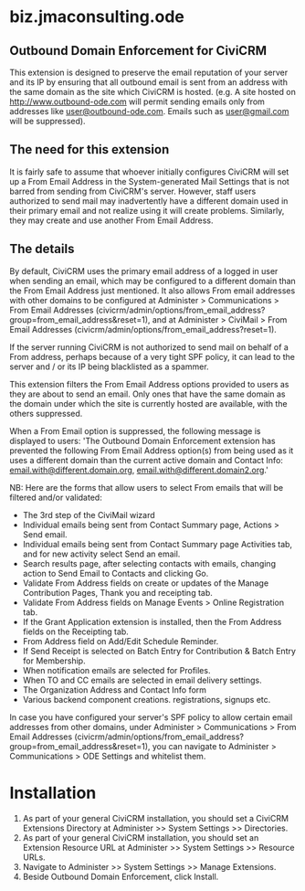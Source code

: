 biz.jmaconsulting.ode
=====================

Outbound Domain Enforcement for CiviCRM
---------------------------------------

This extension is designed to preserve the email reputation of your server and its IP by ensuring that all outbound 
email is sent from an address with the same domain as the site which CiviCRM is hosted. (e.g. A site hosted on http://www.outbound-ode.com will permit sending emails only from addresses like user@outbound-ode.com. Emails such as user@gmail.com will be suppressed).

The need for this extension
---------------------------

It is fairly safe to assume that whoever initially configures CiviCRM will set up a From Email Address in the 
System-generated Mail Settings that is not barred from sending from CiviCRM's server. However, staff users authorized to
send mail may inadvertently have a different domain used in their primary email and not realize using it will create
problems. Similarly, they may create and use another From Email Address. 

The details
-----------

By default, CiviCRM uses the primary email address of a logged in user when sending an email, which may be configured to
a different domain than the From Email Address just mentioned. It also allows From email addresses with other domains to 
be configured at Administer > Communications > From Email Addresses 
(civicrm/admin/options/from_email_address?group=from_email_address&reset=1), and at Administer > CiviMail > 
From Email Addresses (civicrm/admin/options/from_email_address?reset=1).

If the server running CiviCRM is not authorized to send mail on behalf of a From address, perhaps because of a very 
tight SPF policy, it can lead to the server and / or its IP being blacklisted as a spammer. 

This extension filters the From Email Address options provided to users as they are about to send an email. Only ones 
that have the same domain as the domain under which the site is currently hosted are available, with the others 
suppressed.

When a From Email option is suppressed, the following message is displayed to users: 'The Outbound Domain Enforcement 
extension has prevented the following From Email Address option(s) from being used as it uses a different domain than 
the current active domain and Contact Info: email.with@different.domain.org, email.with@different.domain2.org.'

NB: Here are the forms that allow users to select From emails that will be filtered and/or validated:
*  The 3rd step of the CiviMail wizard
*  Individual emails being sent from Contact Summary page, Actions > Send email.
*  Individual emails being sent from Contact Summary page Activities tab, and for new activity select Send an email. 
*  Search results page, after selecting contacts with emails, changing action to Send Email to Contacts and clicking Go.
*  Validate From Address fields on create or updates of the Manage Contribution Pages, Thank you and receipting tab.
*  Validate From Address fields on Manage Events > Online Registration tab.
*  If the Grant Application extension is installed, then the From Address fields on the Receipting tab.
*  From Address field on Add/Edit Schedule Reminder.
*  If Send Receipt is selected on Batch Entry for Contribution & Batch Entry for Membership.   
*  When notification emails are selected for Profiles.
*  When TO and CC emails are selected in email delivery settings.
*  The Organization Address and Contact Info form
*  Various backend component creations. registrations, signups etc.

In case you have configured your server's SPF policy to allow certain email addresses from other domains, under Administer > Communications > From Email Addresses (civicrm/admin/options/from_email_address?group=from_email_address&reset=1), you can navigate to Administer > Communications > ODE Settings and whitelist them.


Installation
============

1. As part of your general CiviCRM installation, you should set a CiviCRM Extensions Directory at Administer >> System Settings >> Directories.
2. As part of your general CiviCRM installation, you should set an Extension Resource URL at Administer >> System Settings >> Resource URLs.
3. Navigate to Administer >> System Settings >> Manage Extensions.
4. Beside Outbound Domain Enforcement, click Install.

